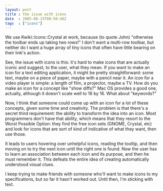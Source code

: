 ```yaml
---
layout: post
title : the issue with icons
date  : 2005-08-15T00:50:48Z
tags  : ["icons"]
---
```

We use Kwiki::Icons::Crystal at work, because (to quote John) "otherwise the toolbar ends up taking two rows!"  I don't want a multi-row toolbar, but neither do I want a huge array of tiny icons that often have little bearing on their link's action.

See, the issue with icons is this: it's hard to make icons that are actually iconic and suggest, to the user, what they mean.  If you want to make an icon for a text editing application, it might be pretty straightforward: some text, maybe on a piece of paper, maybe with a pencil near it.  An icon for a video player is simple: a length of film, a projector, maybe a TV.  How do you make an icon for a concept like "show diffs?"  Mac OS provides a good one, actually, although it doesn't scale well to 16 by 16.  What about "keywords?"

Now, I think that someone could come up with an icon for a lot of these concepts, given some time and creativity.  The problem is that there's a secret third requirement: the ability to transform the idea into an icon.  Most programmers don't have that ability, which means that they resort to the Worst Possible Option: they find the free icon sets (GNOME, Crystal, etc) and look for icons that are sort of kind of indicative of what they want, then use those.

It leads to users hovering over unhelpful icons, reading the tooltip, and then moving on to try the next icon until the right one is found.  Now the user has to learn an association between each icon and its purpose, and then he must remember it.  This defeats the entire idea of creating automatically understood visual clues.

I keep trying to make friends with someone who'll want to make icons to my specifications, but so far it hasn't worked out.  Until then, I'm sticking with text. 

